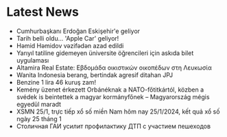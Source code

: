 # Latest News
-  Cumhurbaşkanı Erdoğan Eskişehir'e geliyor
-  Tarih belli oldu... 'Apple Car' geliyor!
-  Həmid Həmidov vəzifədən azad edildi
-  Yarıyıl tatiline gidemeyen üniversite öğrencileri için askıda bilet uygulaması
-  Altamira Real Estate: Εβδομάδα οικιστικών οικοπέδων στη Λευκωσία
-  Wanita Indonesia berang, bertindak agresif ditahan JPJ
-  Benzine 1 lira 46 kuruş zam!
-  Kemény üzenet érkezett Orbánéknak a NATO-főtitkártól, közben a svédek is beintettek a magyar kormányfőnek – Magyarország mégis egyedül maradt
-  XSMN 25/1, trực tiếp xổ số miền Nam hôm nay 25/1/2024, kết quả xổ số ngày 25 tháng 1
-  Столичная ГАИ усилит профилактику ДТП с участием пешеходов
